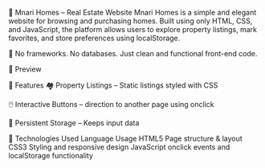 🏡 Mnari Homes – Real Estate Website
Mnari Homes is a simple and elegant website for browsing and purchasing homes. Built using only HTML, CSS, and JavaScript, the platform allows users to explore property listings, mark favorites, and store preferences using localStorage.

🔧 No frameworks. No databases. Just clean and functional front-end code.

📸 Preview

🚀 Features
🏘️ Property Listings – Static listings styled with CSS 

🖱️ Interactive Buttons – direction to another page using onclick

💾 Persistent Storage – Keeps input data

🧪 Technologies Used
Language	Usage
HTML5	Page structure & layout
CSS3	Styling and responsive design
JavaScript	onclick events and localStorage functionality
